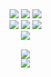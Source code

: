 <div align="center">
  <img src="https://img.shields.io/badge/C-00599C?style=flat-square&logo=C&logoColor=white" />
  <img src="https://img.shields.io/badge/C++-00599C?style=flat-square&logo=c%2B%2B&logoColor=white"/>
  <img src="https://img.shields.io/badge/PYTHON-3670A0?style=flat-square&logo=python&logoColor=white"/>
</div>
<div align="center">
  <img src="https://img.shields.io/badge/HTML5-E34F26?style=flat-square&logo=HTML5&logoColor=white"/>
  <img src="https://img.shields.io/badge/CSS3-1572B6?style=flat-square&logo=CSS3&logoColor=white"/>
  <img src="https://img.shields.io/badge/JAVASCRIPT-F7DF1E?style=flat-square&logo=JAVASCRIPT&logoColor=white"/>
</div>
<div align="center">
  <img src="https://img.shields.io/badge/React Native-61DAFB?style=flat-square&logo=react&logoColor=white"/>
</div>
</br>
<div align="center">
  <a href="https://www.instagram.com/1.eq.0">
  <img src="https://img.shields.io/badge/1.eq.0-E4405F?style=flat-square&logo=Instagram&logoColor=white"/>
  </a>
</div>
<div align="center">
<a href="https://hits.seeyoufarm.com"><img src="https://hits.seeyoufarm.com/api/count/incr/badge.svg?url=https%3A%2F%2Fgithub.com%2F1eq0&count_bg=%233D6BC8&title_bg=%23555555&icon=&icon_color=%23E7E7E7&title=hits&edge_flat=false"/></a>
</div>


<!--
**1eq0/1eq0** is a ✨ _special_ ✨ repository because its `README.md` (this file) appears on your GitHub profile.

Here are some ideas to get you started:

- 🔭 I’m currently working on ...
- 🌱 I’m currently learning ...
- 👯 I’m looking to collaborate on ...
- 🤔 I’m looking for help with ...
- 💬 Ask me about ...
- 📫 How to reach me: ...
- 😄 Pronouns: ...
- ⚡ Fun fact: ...
-->
